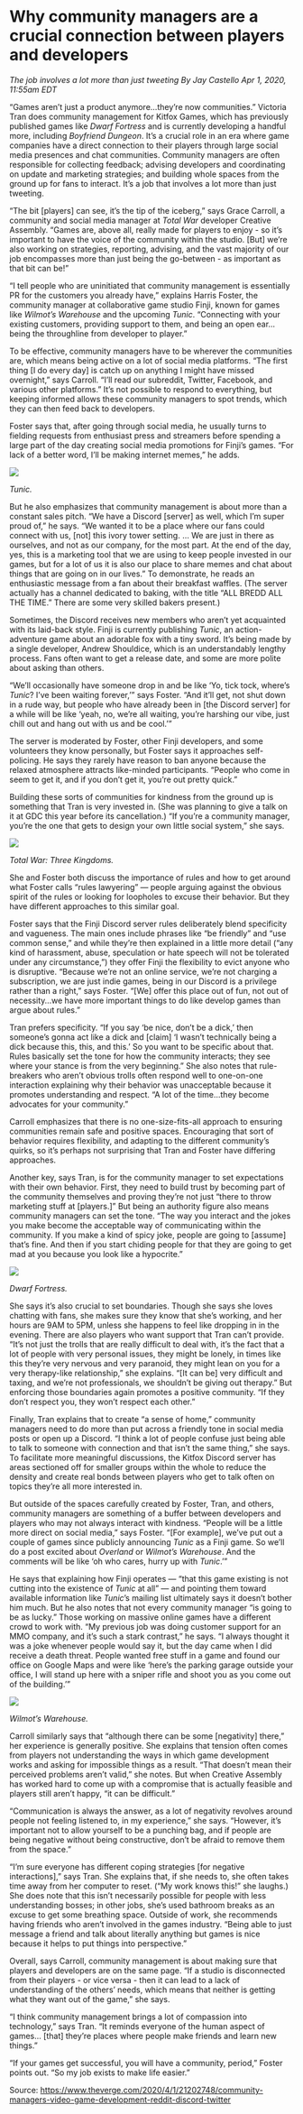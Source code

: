 # Why community managers are a crucial connection between players and developers
_The job involves a lot more than just tweeting
By Jay Castello Apr 1, 2020, 11:55am EDT_


“Games aren’t just a product anymore…they’re now communities.” Victoria Tran does community management for Kitfox Games, which has previously published games like _Dwarf Fortress_ and is currently developing a handful more, including _Boyfriend Dungeon_. It’s a crucial role in an era where game companies have a direct connection to their players through large social media presences and chat communities. Community managers are often responsible for collecting feedback; advising developers and coordinating on update and marketing strategies; and building whole spaces from the ground up for fans to interact. It’s a job that involves a lot more than just tweeting.

“The bit \[players\] can see, it’s the tip of the iceberg,” says Grace Carroll, a community and social media manager at _Total War_ developer Creative Assembly. “Games are, above all, really made for players to enjoy - so it’s important to have the voice of the community within the studio. \[But\] we’re also working on strategies, reporting, advising, and the vast majority of our job encompasses more than just being the go-between - as important as that bit can be!”

“I tell people who are uninitiated that community management is essentially PR for the customers you already have,” explains Harris Foster, the community manager at collaborative game studio Finji, known for games like _Wilmot’s Warehouse_ and the upcoming _Tunic_. “Connecting with your existing customers, providing support to them, and being an open ear…being the throughline from developer to player.”

To be effective, community managers have to be wherever the communities are, which means being active on a lot of social media platforms. “The first thing \[I do every day\] is catch up on anything I might have missed overnight,” says Carroll. “I’ll read our subreddit, Twitter, Facebook, and various other platforms.” It’s not possible to respond to everything, but keeping informed allows these community managers to spot trends, which they can then feed back to developers.

Foster says that, after going through social media, he usually turns to fielding requests from enthusiast press and streamers before spending a large part of the day creating social media promotions for Finji’s games. “For lack of a better word, I’ll be making internet memes,” he adds.

![](../attachments/community-managers-video-game-development-reddit-discord-twitter_001.jpg)


_Tunic._

But he also emphasizes that community management is about more than a constant sales pitch. “We have a Discord \[server\] as well, which I’m super proud of,” he says. “We wanted it to be a place where our fans could connect with us, \[not\] this ivory tower setting. … We are just in there as ourselves, and not as our company, for the most part. At the end of the day, yes, this is a marketing tool that we are using to keep people invested in our games, but for a lot of us it is also our place to share memes and chat about things that are going on in our lives.” To demonstrate, he reads an enthusiastic message from a fan about their breakfast waffles. (The server actually has a channel dedicated to baking, with the title “ALL BREDD ALL THE TIME.” There are some very skilled bakers present.)

Sometimes, the Discord receives new members who aren’t yet acquainted with its laid-back style. Finji is currently publishing _Tunic_, an action-adventure game about an adorable fox with a tiny sword. It’s being made by a single developer, Andrew Shouldice, which is an understandably lengthy process. Fans often want to get a release date, and some are more polite about asking than others.

“We’ll occasionally have someone drop in and be like ‘Yo, tick tock, where’s _Tunic_? I’ve been waiting forever,’” says Foster. “And it’ll get, not shut down in a rude way, but people who have already been in \[the Discord server\] for a while will be like ‘yeah, no, we’re all waiting, you’re harshing our vibe, just chill out and hang out with us and be cool.’”

The server is moderated by Foster, other Finji developers, and some volunteers they know personally, but Foster says it approaches self-policing. He says they rarely have reason to ban anyone because the relaxed atmosphere attracts like-minded participants. “People who come in seem to get it, and if you don’t get it, you’re out pretty quick.”

Building these sorts of communities for kindness from the ground up is something that Tran is very invested in. (She was planning to give a talk on it at GDC this year before its cancellation.) “If you’re a community manager, you’re the one that gets to design your own little social system,” she says.

 ![](../attachments/community-managers-video-game-development-reddit-discord-twitter_002.jpg)

_Total War: Three Kingdoms._

She and Foster both discuss the importance of rules and how to get around what Foster calls “rules lawyering” — people arguing against the obvious spirit of the rules or looking for loopholes to excuse their behavior. But they have different approaches to this similar goal.

Foster says that the Finji Discord server rules deliberately blend specificity and vagueness. The main ones include phrases like “be friendly” and “use common sense,” and while they’re then explained in a little more detail (“any kind of harassment, abuse, speculation or hate speech will not be tolerated under any circumstance,”) they offer Finji the flexibility to evict anyone who is disruptive. “Because we’re not an online service, we’re not charging a subscription, we are just indie games, being in our Discord is a privilege rather than a right,” says Foster. “\[We\] offer this place out of fun, not out of necessity…we have more important things to do like develop games than argue about rules.”

Tran prefers specificity. “If you say ‘be nice, don’t be a dick,’ then someone’s gonna act like a dick and \[claim\] ‘I wasn’t technically being a dick because this, this, and this.’ So you want to be specific about that. Rules basically set the tone for how the community interacts; they see where your stance is from the very beginning.” She also notes that rule-breakers who aren’t obvious trolls often respond well to one-on-one interaction explaining why their behavior was unacceptable because it promotes understanding and respect. “A lot of the time…they become advocates for your community.”

Carroll emphasizes that there is no one-size-fits-all approach to ensuring communities remain safe and positive spaces. Encouraging that sort of behavior requires flexibility, and adapting to the different community’s quirks, so it’s perhaps not surprising that Tran and Foster have differing approaches.

Another key, says Tran, is for the community manager to set expectations with their own behavior. First, they need to build trust by becoming part of the community themselves and proving they’re not just “there to throw marketing stuff at \[players.\]” But being an authority figure also means community managers can set the tone. “The way you interact and the jokes you make become the acceptable way of communicating within the community. If you make a kind of spicy joke, people are going to \[assume\] that’s fine. And then if you start chiding people for that they are going to get mad at you because you look like a hypocrite.”

 ![](../attachments/community-managers-video-game-development-reddit-discord-twitter_003.jpg)

_Dwarf Fortress._

She says it’s also crucial to set boundaries. Though she says she loves chatting with fans, she makes sure they know that she’s working, and her hours are 9AM to 5PM, unless she happens to feel like dropping in in the evening. There are also players who want support that Tran can’t provide. “It’s not just the trolls that are really difficult to deal with, it’s the fact that a lot of people with very personal issues, they might be lonely, in times like this they’re very nervous and very paranoid, they might lean on you for a very therapy-like relationship,” she explains. “\[It can be\] very difficult and taxing, and we’re not professionals, we shouldn’t be giving out therapy.” But enforcing those boundaries again promotes a positive community. “If they don’t respect you, they won’t respect each other.”

Finally, Tran explains that to create “a sense of home,” community managers need to do more than put across a friendly tone in social media posts or open up a Discord. “I think a lot of people confuse just being able to talk to someone with connection and that isn’t the same thing,” she says. To facilitate more meaningful discussions, the Kitfox Discord server has areas sectioned off for smaller groups within the whole to reduce the density and create real bonds between players who get to talk often on topics they’re all more interested in.

But outside of the spaces carefully created by Foster, Tran, and others, community managers are something of a buffer between developers and players who may not always interact with kindness. “People will be a little more direct on social media,” says Foster. “\[For example\], we’ve put out a couple of games since publicly announcing _Tunic_ as a Finji game. So we’ll do a post excited about _Overland_ or _Wilmot’s Warehouse_. And the comments will be like ‘oh who cares, hurry up with _Tunic_.’”

He says that explaining how Finji operates — “that this game existing is not cutting into the existence of _Tunic_ at all” — and pointing them toward available information like _Tunic_’s mailing list ultimately says it doesn’t bother him much. But he also notes that not every community manager “is going to be as lucky.” Those working on massive online games have a different crowd to work with. “My previous job was doing customer support for an MMO company, and it’s such a stark contrast,” he says. “I always thought it was a joke whenever people would say it, but the day came when I did receive a death threat. People wanted free stuff in a game and found our office on Google Maps and were like ‘here’s the parking garage outside your office, I will stand up here with a sniper rifle and shoot you as you come out of the building.’”

 ![](../attachments/community-managers-video-game-development-reddit-discord-twitter_004.jpg)

_Wilmot’s Warehouse._

Carroll similarly says that “although there can be some \[negativity\] there,” her experience is generally positive. She explains that tension often comes from players not understanding the ways in which game development works and asking for impossible things as a result. “That doesn’t mean their perceived problems aren’t valid,” she notes. But when Creative Assembly has worked hard to come up with a compromise that is actually feasible and players still aren’t happy, “it can be difficult.”

“Communication is always the answer, as a lot of negativity revolves around people not feeling listened to, in my experience,” she says. “However, it’s important not to allow yourself to be a punching bag, and if people are being negative without being constructive, don’t be afraid to remove them from the space.”

“I’m sure everyone has different coping strategies \[for negative interactions\],” says Tran. She explains that, if she needs to, she often takes time away from her computer to reset. (“My work knows this!” she laughs.) She does note that this isn’t necessarily possible for people with less understanding bosses; in other jobs, she’s used bathroom breaks as an excuse to get some breathing space. Outside of work, she recommends having friends who aren’t involved in the games industry. “Being able to just message a friend and talk about literally anything but games is nice because it helps to put things into perspective.”

Overall, says Carroll, community management is about making sure that players and developers are on the same page. “If a studio is disconnected from their players - or vice versa - then it can lead to a lack of understanding of the others’ needs, which means that neither is getting what they want out of the game,” she says.

“I think community management brings a lot of compassion into technology,” says Tran. “It reminds everyone of the human aspect of games… \[that\] they’re places where people make friends and learn new things.”

“If your games get successful, you will have a community, period,” Foster points out. “So my job exists to make life easier.”

Source: https://www.theverge.com/2020/4/1/21202748/community-managers-video-game-development-reddit-discord-twitter